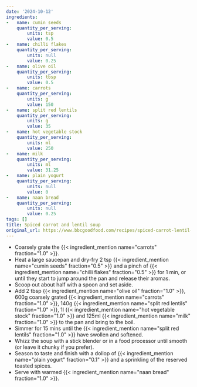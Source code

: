 ```yaml
---
date: '2024-10-12'
ingredients:
-   name: cumin seeds
    quantity_per_serving:
        units: tsp
        value: 0.5
-   name: chilli flakes
    quantity_per_serving:
        units: null
        value: 0.25
-   name: olive oil
    quantity_per_serving:
        units: tbsp
        value: 0.5
-   name: carrots
    quantity_per_serving:
        units: g
        value: 150
-   name: split red lentils
    quantity_per_serving:
        units: g
        value: 35
-   name: hot vegetable stock
    quantity_per_serving:
        units: ml
        value: 250
-   name: milk
    quantity_per_serving:
        units: ml
        value: 31.25
-   name: plain yogurt
    quantity_per_serving:
        units: null
        value: 0
-   name: naan bread
    quantity_per_serving:
        units: null
        value: 0.25
tags: []
title: Spiced carrot and lentil soup
original_url: https://www.bbcgoodfood.com/recipes/spiced-carrot-lentil-soup
---
```

- Coarsely grate the {{< ingredient_mention name="carrots" fraction="1.0" >}}.
- Heat a large saucepan and dry-fry 2 tsp {{< ingredient_mention name="cumin seeds" fraction="0.5" >}} and a pinch of {{< ingredient_mention name="chilli flakes" fraction="0.5" >}} for 1 min, or until they start to jump around the pan and release their aromas.
- Scoop out about half with a spoon and set aside.
- Add 2 tbsp {{< ingredient_mention name="olive oil" fraction="1.0" >}}, 600g coarsely grated {{< ingredient_mention name="carrots" fraction="1.0" >}}, 140g {{< ingredient_mention name="split red lentils" fraction="1.0" >}}, 1l {{< ingredient_mention name="hot vegetable stock" fraction="1.0" >}} and 125ml {{< ingredient_mention name="milk" fraction="1.0" >}} to the pan and bring to the boil.
- Simmer for 15 mins until the {{< ingredient_mention name="split red lentils" fraction="1.0" >}} have swollen and softened.
- Whizz the soup with a stick blender or in a food processor until smooth (or leave it chunky if you prefer).
- Season to taste and finish with a dollop of {{< ingredient_mention name="plain yogurt" fraction="0.1" >}} and a sprinkling of the reserved toasted spices.
- Serve with warmed {{< ingredient_mention name="naan bread" fraction="1.0" >}}.